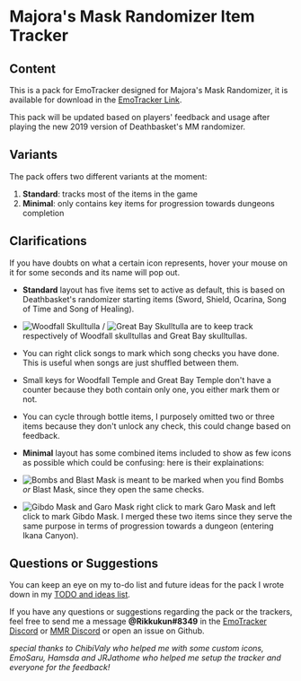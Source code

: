 # Majora's Mask Randomizer Item Tracker

## Content

This is a pack for EmoTracker designed for Majora's Mask Randomizer, it is available for download in the [EmoTracker Link](https://emotracker.net/ "EmoTracker application").

This pack will be updated based on players' feedback and usage after playing the new 2019 version of Deathbasket's MM randomizer.

## Variants

The pack offers two different variants at the moment:

1. **Standard**: tracks most of the items in the game
2. **Minimal**: only contains key items for progression towards dungeons completion

## Clarifications

If you have doubts on what a certain icon represents, hover your mouse on it for some seconds and its name will pop out.

* **Standard** layout has five items set to active as default, this is based on Deathbasket's randomizer starting items (Sword, Shield, Ocarina, Song of Time and Song of Healing).

* ![Woodfall Skulltulla](http://puu.sh/CLLLk/d86abe03e1.png) / ![Great Bay Skulltulla](http://puu.sh/CLLKX/70c5dda9f0.png) are to keep track respectively of Woodfall skulltullas and Great Bay skulltullas.

* You can right click songs to mark which song checks you have done. This is useful when songs are just shuffled between them.

* Small keys for Woodfall Temple and Great Bay Temple don't have a counter because they both contain only one, you either mark them or not.

* You can cycle through bottle items, I purposely omitted two or three items because they don't unlock any check, this could change based on feedback.

* **Minimal** layout has some combined items included to show as few icons as possible which could be confusing: here is their explainations:

* ![Bombs and Blast Mask](http://puu.sh/CLLKB/9650b27006.png) is meant to be marked when you find Bombs *or* Blast Mask, since they open the same checks.

* ![Gibdo Mask and Garo Mask](http://puu.sh/CLLNE/1135257ca0.png) right click to mark Garo Mask and left click to mark Gibdo Mask. I merged these two items since they serve the same purpose in terms of progression towards a dungeon (entering Ikana Canyon).

## Questions or Suggestions

You can keep an eye on my to-do list and future ideas for the pack I wrote down in my [TODO and ideas list](../blob/master/ideasTODO.md "ideasTODO").

If you have any questions or suggestions regarding the pack or the trackers, feel free to send me a message **@Rikkukun#8349** in the [EmoTracker Discord](https://emotracker.net/community/ "EmoTracker Discord") or [MMR Discord](https://discord.gg/2xpZYQq "Majora's Mask Randomizer Discord") or open an issue on Github.

*special thanks to ChibiValy who helped me with some custom icons, EmoSaru, Hamsda and JRJathome who helped me setup the tracker and everyone for the feedback!*